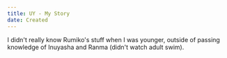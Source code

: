 ```yaml
---
title: UY - My Story
date: Created
---
```

I didn't really know Rumiko's stuff when I was younger, outside of passing knowledge of Inuyasha and Ranma (didn't watch adult swim).